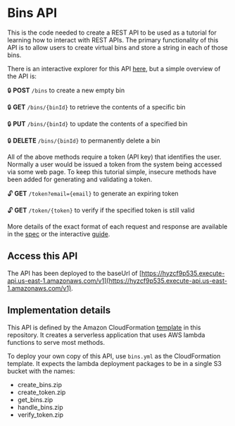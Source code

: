 # Bins API

This is the code needed to create a REST API to be used as a tutorial for learning how to interact with REST APIs. The primary functionality of this API is to allow users to create virtual bins and store a string in each of those bins.

There is an interactive explorer for this API [here](https://petstore.swagger.io/?url=https://raw.githubusercontent.com/dchosnek/bin-api-tutorial/main/openapi3.1.0.yml), but a simple overview of the API is:

🔒 **POST**   `/bins` to create a new empty bin

🔒 **GET**    `/bins/{binId}` to retrieve the contents of a specific bin

🔒 **PUT**    `/bins/{binId}` to update the contents of a specified bin

🔒 **DELETE** `/bins/{binId}` to permanently delete a bin


All of the above methods require a token (API key) that identifies the user. Normally a user would be issued a token from the system being accessed via some web page. To keep this tutorial simple, insecure methods have been added for generating and validating a token.

🔓 **GET** `/token?email={email}` to generate an expiring token

🔓 **GET** `/token/{token}` to verify if the specified token is still valid

More details of the exact format of each request and response are available in the [spec](openapi3.1.0.yml) or the interactive [guide](https://petstore.swagger.io/?url=https://raw.githubusercontent.com/dchosnek/bin-api-tutorial/main/openapi3.1.0.yml).

## Access this API

The API has been deployed to the baseUrl of [https://hyzcf9p535.execute-api.us-east-1.amazonaws.com/v1](https://hyzcf9p535.execute-api.us-east-1.amazonaws.com/v1).

## Implementation details

This API is defined by the Amazon CloudFormation [template](bins.yml) in this repository. It creates a serverless application that uses AWS lambda functions to serve most methods.

To deploy your own copy of this API, use `bins.yml` as the CloudFormation template. It expects the lambda deployment packages to be in a single S3 bucket with the names:

* create_bins.zip
* create_token.zip
* get_bins.zip
* handle_bins.zip
* verify_token.zip

